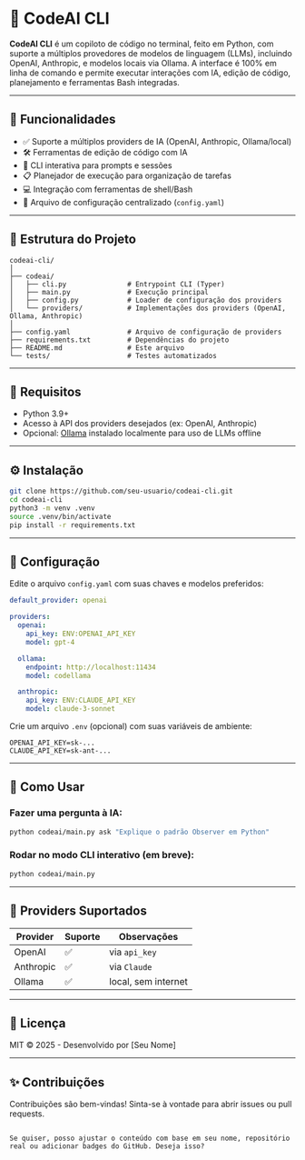 # 🤖 CodeAI CLI

**CodeAI CLI** é um copiloto de código no terminal, feito em Python, com suporte a múltiplos provedores de modelos de linguagem (LLMs), incluindo OpenAI, Anthropic, e modelos locais via Ollama. A interface é 100% em linha de comando e permite executar interações com IA, edição de código, planejamento e ferramentas Bash integradas.

---

## 🚀 Funcionalidades

- ✅ Suporte a múltiplos providers de IA (OpenAI, Anthropic, Ollama/local)
- 🛠️ Ferramentas de edição de código com IA
- 💬 CLI interativa para prompts e sessões
- 📋 Planejador de execução para organização de tarefas
- 💻 Integração com ferramentas de shell/Bash
- 📂 Arquivo de configuração centralizado (`config.yaml`)

---

## 🧱 Estrutura do Projeto

```
codeai-cli/
│
├── codeai/
│   ├── cli.py               # Entrypoint CLI (Typer)
│   ├── main.py              # Execução principal
│   ├── config.py            # Loader de configuração dos providers
│   └── providers/           # Implementações dos providers (OpenAI, Ollama, Anthropic)
│
├── config.yaml              # Arquivo de configuração de providers
├── requirements.txt         # Dependências do projeto
├── README.md                # Este arquivo
└── tests/                   # Testes automatizados
```

---

## 🧪 Requisitos

- Python 3.9+
- Acesso à API dos providers desejados (ex: OpenAI, Anthropic)
- Opcional: [Ollama](https://ollama.com) instalado localmente para uso de LLMs offline

---

## ⚙️ Instalação

```bash
git clone https://github.com/seu-usuario/codeai-cli.git
cd codeai-cli
python3 -m venv .venv
source .venv/bin/activate
pip install -r requirements.txt
```

---

## 🧬 Configuração

Edite o arquivo `config.yaml` com suas chaves e modelos preferidos:

```yaml
default_provider: openai

providers:
  openai:
    api_key: ENV:OPENAI_API_KEY
    model: gpt-4

  ollama:
    endpoint: http://localhost:11434
    model: codellama

  anthropic:
    api_key: ENV:CLAUDE_API_KEY
    model: claude-3-sonnet
```

Crie um arquivo `.env` (opcional) com suas variáveis de ambiente:

```env
OPENAI_API_KEY=sk-...
CLAUDE_API_KEY=sk-ant-...
```

---

## 🧠 Como Usar

### Fazer uma pergunta à IA:

```bash
python codeai/main.py ask "Explique o padrão Observer em Python"
```

### Rodar no modo CLI interativo (em breve):

```bash
python codeai/main.py
```

---

## 🔌 Providers Suportados

| Provider   | Suporte | Observações |
|------------|---------|-------------|
| OpenAI     | ✅       | via `api_key` |
| Anthropic  | ✅       | via `Claude` |
| Ollama     | ✅       | local, sem internet |

---

## 📄 Licença

MIT © 2025 - Desenvolvido por [Seu Nome]

---

## ✨ Contribuições

Contribuições são bem-vindas! Sinta-se à vontade para abrir issues ou pull requests.

```

Se quiser, posso ajustar o conteúdo com base em seu nome, repositório real ou adicionar badges do GitHub. Deseja isso?